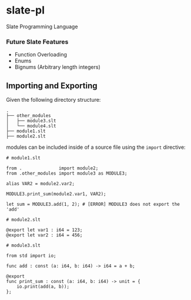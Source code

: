 # slate-pl
Slate Programming Language

### Future Slate Features
- Function Overloading
- Enums
- Bignums (Arbitrary length integers)

## Importing and Exporting
Given the following directory structure:
```
.
├── other_modules
│   ├── module3.slt
│   └── module4.slt
├── module1.slt
├── module2.slt
```

modules can be included inside of a source file using the `import` directive:

```
# module1.slt

from .              import module2;
from .other_modules import module3 as MODULE3;

alias VAR2 = module2.var2;

MODULE3.print_sum(module2.var1, VAR2);

let sum = MODULE3.add(1, 2); # [ERROR] MODULE3 does not export the 'add'
```

```
# module2.slt

@export let var1 : i64 = 123;
@export let var2 : i64 = 456;
```

```
# module3.slt

from std import io;

func add : const (a: i64, b: i64) -> i64 = a + b;

@export
func print_sum : const (a: i64, b: i64) -> unit = {
    io.print(add(a, b));
};
```